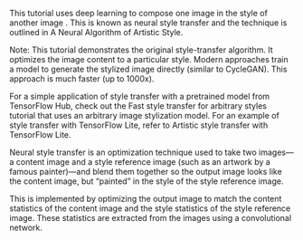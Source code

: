 This tutorial uses deep learning to compose one image in the style of another image . This is known as neural style transfer and the technique is outlined in A Neural Algorithm of Artistic Style.

Note: This tutorial demonstrates the original style-transfer algorithm. It optimizes the image content to a particular style. Modern approaches train a model to generate the stylized image directly (similar to CycleGAN). This approach is much faster (up to 1000x).

For a simple application of style transfer with a pretrained model from TensorFlow Hub, check out the Fast style transfer for arbitrary styles tutorial that uses an arbitrary image stylization model. For an example of style transfer with TensorFlow Lite, refer to Artistic style transfer with TensorFlow Lite.

Neural style transfer is an optimization technique used to take two images—a content image and a style reference image (such as an artwork by a famous painter)—and blend them together so the output image looks like the content image, but “painted” in the style of the style reference image.

This is implemented by optimizing the output image to match the content statistics of the content image and the style statistics of the style reference image. These statistics are extracted from the images using a convolutional network.
